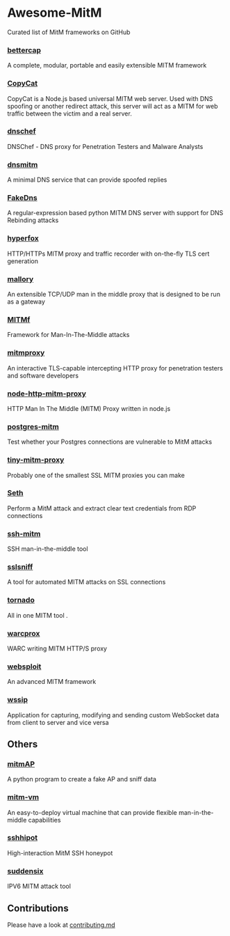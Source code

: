 # Awesome-MitM
Curated list of MitM frameworks on GitHub

### [bettercap](https://github.com/evilsocket/bettercap)

A complete, modular, portable and easily extensible MITM framework

### [CopyCat](https://github.com/compewter/CopyCat)

CopyCat is a Node.js based universal MITM web server. Used with DNS spoofing or another redirect attack, this server will act as a MITM for web traffic between the victim and a real server.

### [dnschef](https://github.com/iphelix/dnschef)

DNSChef - DNS proxy for Penetration Testers and Malware Analysts

### [dnsmitm](https://github.com/SySS-Research/dns-mitm)

A minimal DNS service that can provide spoofed replies

### [FakeDns](https://github.com/Crypt0s/FakeDns)

A regular-expression based python MITM DNS server with support for DNS Rebinding attacks

### [hyperfox](https://github.com/malfunkt/hyperfox)

HTTP/HTTPs MITM proxy and traffic recorder with on-the-fly TLS cert generation

### [mallory](https://github.com/intrepidusgroup/mallory)

An extensible TCP/UDP man in the middle proxy that is designed to be run as a gateway

### [MITMf](https://github.com/byt3bl33d3r/MITMf)

Framework for Man-In-The-Middle attacks

### [mitmproxy](https://github.com/mitmproxy/mitmproxy)

An interactive TLS-capable intercepting HTTP proxy for penetration testers and software developers

### [node-http-mitm-proxy](https://github.com/joeferner/node-http-mitm-proxy)

HTTP Man In The Middle (MITM) Proxy written in node.js

### [postgres-mitm](https://github.com/thusoy/postgres-mitm)

Test whether your Postgres connections are vulnerable to MitM attacks

### [tiny-mitm-proxy](https://github.com/floyd-fuh/tiny-mitm-proxy)

Probably one of the smallest SSL MITM proxies you can make

### [Seth](https://github.com/SySS-Research/Seth)

Perform a MitM attack and extract clear text credentials from RDP connections 

### [ssh-mitm](https://github.com/jtesta/ssh-mitm)

SSH man-in-the-middle tool

### [sslsniff](https://github.com/moxie0/sslsniff)

A tool for automated MITM attacks on SSL connections

### [tornado](https://github.com/rebellionil/tornado)

All in one MITM tool .

### [warcprox](https://github.com/internetarchive/warcprox)

WARC writing MITM HTTP/S proxy

### [websploit](https://github.com/websploit/websploit)

An advanced MITM framework

### [wssip](https://github.com/nccgroup/wssip)

Application for capturing, modifying and sending custom WebSocket data from client to server and vice versa

## Others

### [mitmAP](https://github.com/xdavidhu/mitmAP)

A python program to create a fake AP and sniff data

### [mitm-vm](https://github.com/praetorian-inc/mitm-vm)

An easy-to-deploy virtual machine that can provide flexible man-in-the-middle capabilities

### [sshhipot](https://github.com/magisterquis/sshhipot)

High-interaction MitM SSH honeypot

### [suddensix](https://github.com/Neohapsis/suddensix)

IPV6 MITM attack tool

## Contributions

Please have a look at [contributing.md](contributing.md)
